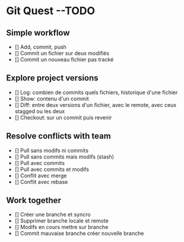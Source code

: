 # Git Quest --TODO

## Simple workflow
* [] Add, commit, push
* [] Commit un fichier sur deux modifiés
* [] Commit un nouveau fichier pas tracké

## Explore project versions
* [] Log: combien de commits quels fichiers, historique d'une fichier
* [] Show: contenu d'un commit
* [] Diff: entre deux versions d'un fichier, avec le remote, avec ceux stagged ou les deux
* [] Checkout: sur un commit puis revenir

## Resolve conflicts with team
* [] Pull sans modifs ni commits
* [] Pull sans commits mais modifs (stash)
* [] Pull avec commits
* [] Pull avec commits et modifs
* [] Conflit avec merge
* [] Conflit avec rebase

## Work together
* [] Créer une branche et syncro
* [] Supprimer branche locale et remote
* [] Modifs en cours mettre sur branche
* [] Commit mauvaise branche créer nouvelle branche
